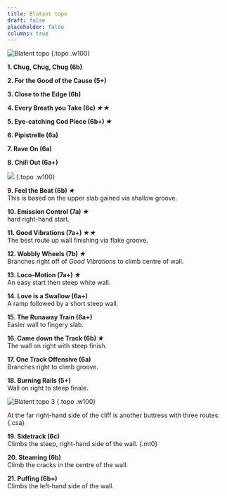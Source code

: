```yaml
---
title: Blatant topo
draft: false
placeholder: false
columns: true
---
```




![Blatent topo](/img/peak/buxton/blatant-1.jpg)
{.topo .w100}


**1\. Chug, Chug, Chug (6b)**

**2\. For the Good of the Cause (5+)**

**3\. Close to the Edge (6b)**

**4\. Every Breath you Take (6c) *★★***

**5\. Eye-catching Cod Piece (6b+) *★***

**6\. Pipistrelle (6a)**

**7\. Rave On (6a)**

**8\. Chill Out (6a+)**

![](/img/peak/buxton/blatant-2.jpg)
{.topo .w100}

 **9\. Feel the Beat (6b) *★***  
This is based on the upper slab gained via shallow groove.

**10\. Emission Control (7a) *★***  
hard right-hand start.

**11\. Good Vibrations (7a+) *★★***  
The best route up wall finishing via flake groove.

**12\. Wobbly Wheels (7b) *★***  
Branches right off of *Good Vibrations* to climb centre of wall.

**13\. Loco-Motion (7a+) *★***  
An easy start then steep white wall.

**14\. Love is a Swallow (6a+)**  
A ramp followed by a short steep wall.

**15\. The Runaway Train (6a+)**  
Easier wall to fingery slab.

**16\. Came down the Track (6b) *★***  
The wall on right with steep finish.

**17\. One Track Offensive (6a)**  
Branches right to climb groove.

**18\. Burning Rails (5+)**  
Wall on right to steep finale.

![Blatent topo 3](/img/peak/buxton/blatant-3.jpg)
{.topo .w100}

 At the far right-hand side of the cliff is another buttress with three routes:
 {.csa}

**19\. Sidetrack (6c)**  
Climbs the steep, right-hand side of the wall.
{.mt0} 

**20\. Steaming (6b)**  
Climb the cracks in the centre of the wall. 

**21\. Puffing (6b+)**  
Climbs the left-hand side of the wall.
